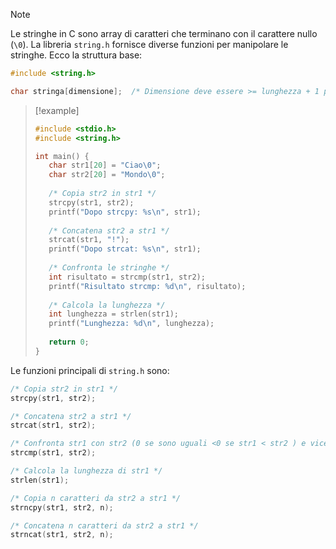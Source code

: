 >[!note]
>Le stringhe in C sono array di caratteri che terminano con il carattere nullo (`\0`). La libreria `string.h` fornisce diverse funzioni per manipolare le stringhe. Ecco la struttura base:
>
>```c
>#include <string.h>
>
>char stringa[dimensione];  /* Dimensione deve essere >= lunghezza + 1 per il terminatore \0 */
>```

>[!example]
>```c
>#include <stdio.h>
>#include <string.h>
>
>int main() {
>    char str1[20] = "Ciao\0";
>    char str2[20] = "Mondo\0";
>    
>    /* Copia str2 in str1 */
>    strcpy(str1, str2);
>    printf("Dopo strcpy: %s\n", str1);
>    
>    /* Concatena str2 a str1 */
>    strcat(str1, "!");
>    printf("Dopo strcat: %s\n", str1);
>    
>    /* Confronta le stringhe */
>    int risultato = strcmp(str1, str2);
>    printf("Risultato strcmp: %d\n", risultato);
>    
>    /* Calcola la lunghezza */
>    int lunghezza = strlen(str1);
>    printf("Lunghezza: %d\n", lunghezza);
>    
>    return 0;
>}
>```

Le funzioni principali di `string.h` sono:

```c
/* Copia str2 in str1 */
strcpy(str1, str2);

/* Concatena str2 a str1 */
strcat(str1, str2);

/* Confronta str1 con str2 (0 se sono uguali <0 se str1 < str2 ) e viceversa */
strcmp(str1, str2);

/* Calcola la lunghezza di str1 */
strlen(str1);

/* Copia n caratteri da str2 a str1 */
strncpy(str1, str2, n);

/* Concatena n caratteri da str2 a str1 */
strncat(str1, str2, n);
```
